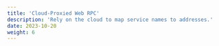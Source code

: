```yaml
---
title: 'Cloud-Proxied Web RPC'
description: 'Rely on the cloud to map service names to addresses.'
date: 2023-10-20
weight: 6
---
```


